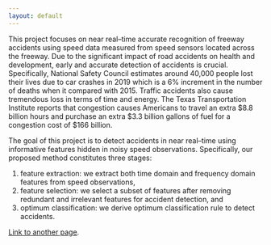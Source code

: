 ```yaml
---
layout: default
---
```


This project focuses on near real–time accurate recognition of freeway accidents using speed data measured from speed sensors located across the freeway. Due to the significant impact of road accidents on health and development, early and accurate detection of accidents is crucial. Specifically, National Safety Council estimates around 40,000 people lost their lives due to car crashes in 2019 which is a 6% increment in the number of deaths when it compared with 2015. Traffic accidents also cause tremendous loss in terms of time and energy. The Texas Transportation Institute reports that congestion causes Americans to travel an extra $8.8 billion hours and purchase an extra $3.3 billion gallons of fuel for a congestion cost of $166 billion.


The goal of this project is to detect accidents in near real–time using informative features hidden in noisy speed observations. Specifically, our proposed method constitutes three stages: 
1. feature extraction: we extract both time domain and frequency domain features from speed observations, 
2. feature selection: we select a subset of features after removing redundant and irrelevant features for accident detection, and 
3. optimum classification: we derive optimum classification rule to detect accidents.

[Link to another page](./another-page.html).
